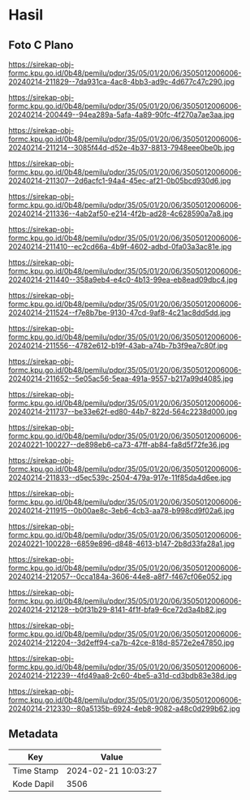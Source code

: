 # Hasil

## Foto C Plano

https://sirekap-obj-formc.kpu.go.id/0b48/pemilu/pdpr/35/05/01/20/06/3505012006006-20240214-211829--7da931ca-4ac8-4bb3-ad9c-4d677c47c290.jpg

https://sirekap-obj-formc.kpu.go.id/0b48/pemilu/pdpr/35/05/01/20/06/3505012006006-20240214-200449--94ea289a-5afa-4a89-90fc-4f270a7ae3aa.jpg

https://sirekap-obj-formc.kpu.go.id/0b48/pemilu/pdpr/35/05/01/20/06/3505012006006-20240214-211214--3085f44d-d52e-4b37-8813-7948eee0be0b.jpg

https://sirekap-obj-formc.kpu.go.id/0b48/pemilu/pdpr/35/05/01/20/06/3505012006006-20240214-211307--2d6acfc1-94a4-45ec-af21-0b05bcd930d6.jpg

https://sirekap-obj-formc.kpu.go.id/0b48/pemilu/pdpr/35/05/01/20/06/3505012006006-20240214-211336--4ab2af50-e214-4f2b-ad28-4c628590a7a8.jpg

https://sirekap-obj-formc.kpu.go.id/0b48/pemilu/pdpr/35/05/01/20/06/3505012006006-20240214-211410--ec2cd66a-4b9f-4602-adbd-0fa03a3ac81e.jpg

https://sirekap-obj-formc.kpu.go.id/0b48/pemilu/pdpr/35/05/01/20/06/3505012006006-20240214-211440--358a9eb4-e4c0-4b13-99ea-eb8ead09dbc4.jpg

https://sirekap-obj-formc.kpu.go.id/0b48/pemilu/pdpr/35/05/01/20/06/3505012006006-20240214-211524--f7e8b7be-9130-47cd-9af8-4c21ac8dd5dd.jpg

https://sirekap-obj-formc.kpu.go.id/0b48/pemilu/pdpr/35/05/01/20/06/3505012006006-20240214-211556--4782e612-b19f-43ab-a74b-7b3f9ea7c80f.jpg

https://sirekap-obj-formc.kpu.go.id/0b48/pemilu/pdpr/35/05/01/20/06/3505012006006-20240214-211652--5e05ac56-5eaa-491a-9557-b217a99d4085.jpg

https://sirekap-obj-formc.kpu.go.id/0b48/pemilu/pdpr/35/05/01/20/06/3505012006006-20240214-211737--be33e62f-ed80-44b7-822d-564c2238d000.jpg

https://sirekap-obj-formc.kpu.go.id/0b48/pemilu/pdpr/35/05/01/20/06/3505012006006-20240221-100227--de898eb6-ca73-47ff-ab84-fa8d5f72fe36.jpg

https://sirekap-obj-formc.kpu.go.id/0b48/pemilu/pdpr/35/05/01/20/06/3505012006006-20240214-211833--d5ec539c-2504-479a-917e-11f85da4d6ee.jpg

https://sirekap-obj-formc.kpu.go.id/0b48/pemilu/pdpr/35/05/01/20/06/3505012006006-20240214-211915--0b00ae8c-3eb6-4cb3-aa78-b998cd9f02a6.jpg

https://sirekap-obj-formc.kpu.go.id/0b48/pemilu/pdpr/35/05/01/20/06/3505012006006-20240221-100228--6859e896-d848-4613-b147-2b8d33fa28a1.jpg

https://sirekap-obj-formc.kpu.go.id/0b48/pemilu/pdpr/35/05/01/20/06/3505012006006-20240214-212057--0cca184a-3606-44e8-a8f7-f467cf06e052.jpg

https://sirekap-obj-formc.kpu.go.id/0b48/pemilu/pdpr/35/05/01/20/06/3505012006006-20240214-212128--b0f31b29-8141-4f1f-bfa9-6ce72d3a4b82.jpg

https://sirekap-obj-formc.kpu.go.id/0b48/pemilu/pdpr/35/05/01/20/06/3505012006006-20240214-212204--3d2eff94-ca7b-42ce-818d-8572e2e47850.jpg

https://sirekap-obj-formc.kpu.go.id/0b48/pemilu/pdpr/35/05/01/20/06/3505012006006-20240214-212239--4fd49aa8-2c60-4be5-a31d-cd3bdb83e38d.jpg

https://sirekap-obj-formc.kpu.go.id/0b48/pemilu/pdpr/35/05/01/20/06/3505012006006-20240214-212330--80a5135b-6924-4eb8-9082-a48c0d299b62.jpg


## Metadata

| Key        | Value               |
| ---------- | ------------------- |
| Time Stamp | 2024-02-21 10:03:27 |
| Kode Dapil | 3506                |



